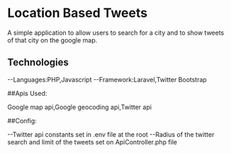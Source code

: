 # Location Based Tweets

A simple application to allow users to search for a city and to  show tweets of that city on the google map.


## Technologies

--Languages:PHP,Javascript
--Framework:Laravel,Twitter Bootstrap

##Apis Used:

Google map api,Google geocoding api,Twitter api

##Config:

--Twitter api constants set in .env file at the root
--Radius of the twitter search and limit of the tweets set on ApiController.php file




